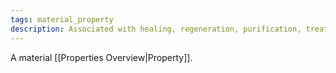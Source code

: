 ```yaml
---
tags: material_property
description: Associated with healing, regeneration, purification, treatment of disease, longevity, and the Constitution ability.
---
```

A material [[Properties Overview|Property]].